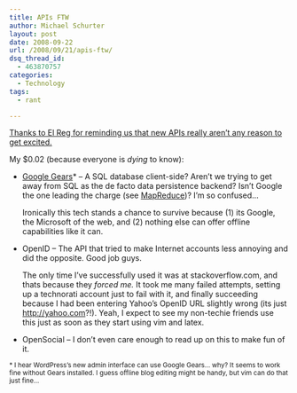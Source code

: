 ```yaml
---
title: APIs FTW
author: Michael Schurter
layout: post
date: 2008-09-22
url: /2008/09/21/apis-ftw/
dsq_thread_id:
  - 463870757
categories:
  - Technology
tags:
  - rant

---
```

[Thanks to El Reg for reminding us that new APIs really aren&#8217;t any reason to get excited.][1]

My $0.02 (because everyone is _dying_ to know):

  * [Google Gears][2]* &#8211; A SQL database client-side? Aren&#8217;t we trying to get away from SQL as the de facto data persistence backend? Isn&#8217;t Google the one leading the charge (see [MapReduce][3])? I&#8217;m so confused&#8230;
  
      
    Ironically this tech stands a chance to survive because (1) its Google, the Microsoft of the web, and (2) nothing else can offer offline capabilities like it can.
  * OpenID &#8211; The API that tried to make Internet accounts less annoying and did the opposite. Good job guys.
  
    The only time I&#8217;ve successfully used it was at stackoverflow.com, and thats because they _forced me._ It took me many failed attempts, setting up a technorati account just to fail with it, and finally succeeding because I had been entering Yahoo&#8217;s OpenID URL slightly wrong (its just http://yahoo.com?!). Yeah, I expect to see my non-techie friends use this just as soon as they start using vim and latex.
  * OpenSocial &#8211; I don&#8217;t even care enough to read up on this to make fun of it.

<small>* I hear WordPress&#8217;s new admin interface can use Google Gears&#8230; why? It seems to work fine without Gears installed. I guess offline blog editing might be handy, but vim can do that just fine&#8230;</small>

 [1]: http://www.theregister.co.uk/2008/09/22/dziuba_anti_revolution/
 [2]: http://gears.google.com/
 [3]: http://labs.google.com/papers/mapreduce.html